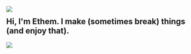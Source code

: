 <img align=left src="https://images.unsplash.com/photo-1620672162311-12de9101fce2?ixid=MnwxMjA3fDB8MHxwaG90by1wYWdlfHx8fGVufDB8fHx8&ixlib=rb-1.2.1&auto=format&fit=crop&w=300&q=80">

## Hi, I'm Ethem. I make (sometimes break) things (and enjoy that).
![](https://visitor-badge.laobi.icu/badge?page_id=ethmtrgt)
